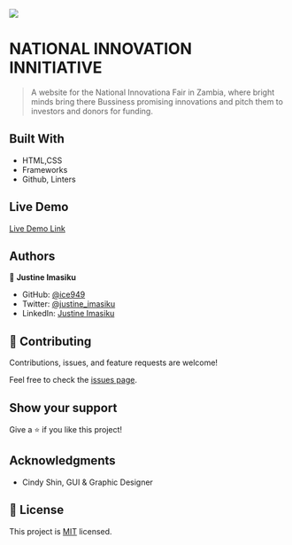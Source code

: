 ![](https://img.shields.io/badge/Microverse-blueviolet)

# NATIONAL INNOVATION INNITIATIVE

> A website for the National Innovationa Fair in Zambia, where bright minds bring there Bussiness promising innovations and pitch them to investors and donors for funding.


## Built With

- HTML,CSS
- Frameworks
- Github, Linters


## Live Demo

[Live Demo Link](https://ice949.github.io/First-Capstone/)


## Authors

👤 **Justine Imasiku**

- GitHub: [@ice949](https://github.com/ice949)
- Twitter: [@justine_imasiku](https://twitter.com/justine_imasiku )
- LinkedIn: [Justine Imasiku](https://www.linkedin.com/in/justine-imasiku-7a25881a5/)

## 🤝 Contributing

Contributions, issues, and feature requests are welcome!

Feel free to check the [issues page](../../issues/).

## Show your support

Give a ⭐️ if you like this project!

## Acknowledgments

- Cindy Shin, GUI & Graphic Designer

## 📝 License

This project is [MIT](./MIT.md) licensed.

